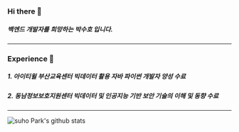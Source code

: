 ### Hi there 👋

##### 백엔드 개발자를 희망하는 박수호 입니다.

---

### Experience :punch:

##### 1. 아이티윌 부산교육센터 빅데이터 활용 자바 파이썬 개발자 양성 수료
##### 2. 동남정보보호지원센터 빅데이터 및 인공지능 기반 보안 기술의 이해 및 동향 수료

---

![suho Park's github stats](https://github-readme-stats.vercel.app/api?username=SbinSho&show_icons=true&theme=react)

<!--
**SbinSho/SbinSho** is a ✨ _special_ ✨ repository because its `README.md` (this file) appears on your GitHub profile.

Here are some ideas to get you started:

- 🔭 I’m currently working on ...
- 🌱 I’m currently learning ...
- 👯 I’m looking to collaborate on ...
- 🤔 I’m looking for help with ...
- 💬 Ask me about ...
- 📫 How to reach me: ...
- 😄 Pronouns: ...
- ⚡ Fun fact: ...
-->
